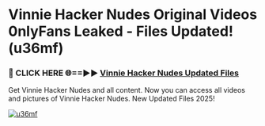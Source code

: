 # Vinnie Hacker Nudes Original Videos 0nlyFans Leaked - Files Updated! (u36mf)

<h3>🔴 CLICK HERE 🌐==►► <a href="https://tinyurl.com/5h6xmrr3" rel="nofollow">Vinnie Hacker Nudes Updated Files</a></h3>

Get Vinnie Hacker Nudes and all content. Now you can access all videos and pictures of Vinnie Hacker Nudes. New Updated Files 2025!

[![u36mf](https://i.imgur.com/KVD873Z.gif)](https://tinyurl.com/5h6xmrr3)
